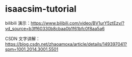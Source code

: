# isaacsim-tutorial
bilibili 演示：https://www.bilibili.com/video/BV1urY5ztEzv/?vd_source=b3ff60330b8cbaa0b1f61bfc0f8aa5a6


CSDN 文字讲解：https://blog.csdn.net/zhaoamoxa/article/details/149397041?spm=1001.2014.3001.5501
